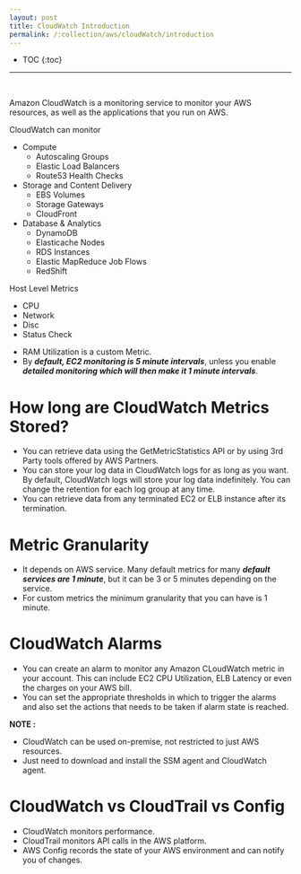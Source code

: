 ```yaml
---
layout: post
title: CloudWatch Introduction
permalink: /:collection/aws/cloudWatch/introduction
---
```


- TOC
{:toc}

<hr><br>

Amazon CloudWatch is a monitoring service to monitor your AWS resources, as well as the applications that you run on AWS.

CloudWatch can monitor
- Compute
  - Autoscaling Groups
  - Elastic Load Balancers
  - Route53 Health Checks
- Storage and Content Delivery
  - EBS Volumes
  - Storage Gateways
  - CloudFront
- Database & Analytics
  - DynamoDB
  - Elasticache Nodes
  - RDS Instances
  - Elastic MapReduce Job Flows
  - RedShift

Host Level Metrics
- CPU
- Network
- Disc
- Status Check

* RAM Utilization is a custom Metric.  
* By ***default, EC2 monitoring is 5 minute intervals***, unless you enable ***detailed monitoring which will then make it 1 minute intervals***.

# How long are CloudWatch Metrics Stored?
- You can retrieve data using the GetMetricStatistics API or by using 3rd Party tools offered by AWS Partners.
- You can store your log data in CloudWatch logs for as long as you want. By default, CloudWatch logs will store your log data indefinitely. You can change the retention for each log group at any time.
- You can retrieve data from any terminated EC2 or ELB instance after its termination.

# Metric Granularity
- It depends on AWS service. Many default metrics for many ***default services are 1 minute***, but it can be 3 or 5 minutes depending on the service.
- For custom metrics the minimum granularity that you can have is 1 minute.

# CloudWatch Alarms
- You can create an alarm to monitor any Amazon CLoudWatch metric in your account. This can include EC2 CPU Utilization, ELB Latency or even the charges on your AWS bill.
- You can set the appropriate thresholds in which to trigger the alarms and also set the actions that needs to be taken if alarm state is reached.

**NOTE :** 
- CloudWatch can be used on-premise, not restricted to just AWS resources.
- Just need to download and install the SSM agent and CloudWatch agent.

# CloudWatch vs CloudTrail vs Config
- CloudWatch monitors performance.
- CloudTrail monitors API calls in the AWS platform.
- AWS Config records the state of your AWS environment and can notify you of changes.